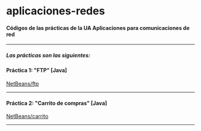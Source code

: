 aplicaciones-redes
===============

#### Códigos de las prácticas de la UA Aplicaciones para comunicaciones de red
***

##### Las prácticas son las siguientes:

#### Práctica 1: "FTP" [Java]

[NetBeans/ftp](/netbeans-redes/src/ftp)

***

#### Práctica 2: "Carrito de compras" [Java]
 
[NetBeans/carrito](/netbeans-redes/src/carrito)

***
